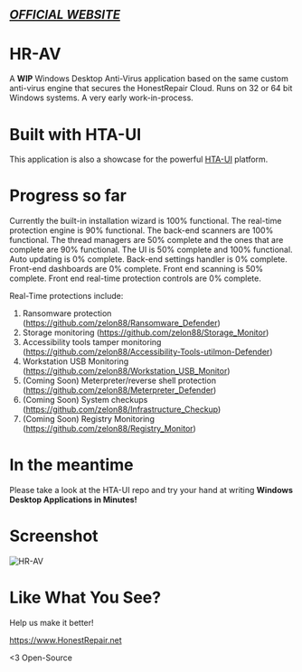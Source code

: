*[OFFICIAL WEBSITE](https://honestrepair.net)*
-----------------------------------------------

# HR-AV
A **WIP** Windows Desktop Anti-Virus application based on the same custom anti-virus engine that secures the HonestRepair Cloud. Runs on 32 or 64 bit Windows systems. A very early work-in-process.

# Built with HTA-UI
This application is also a showcase for the powerful [HTA-UI](https://github.com/zelon88/HR-AI) platform.

# Progress so far
Currently the built-in installation wizard is 100% functional. The real-time protection engine is 90% functional. The back-end scanners are 100% functional. The thread managers are 50% complete and the ones that are complete are 90% functional. The UI is 50% complete and 100% functional. Auto updating is 0% complete. Back-end settings handler is 0% complete. Front-end dashboards are 0% complete. Front end scanning is 50% complete. Front end real-time protection controls are 0% complete. 

Real-Time protections include:
1. Ransomware protection (https://github.com/zelon88/Ransomware_Defender)
2. Storage monitoring (https://github.com/zelon88/Storage_Monitor)
3. Accessibility tools tamper monitoring (https://github.com/zelon88/Accessibility-Tools-utilmon-Defender)
4. Workstation USB Monitoring (https://github.com/zelon88/Workstation_USB_Monitor)
5. (Coming Soon) Meterpreter/reverse shell protection (https://github.com/zelon88/Meterpreter_Defender)
6. (Coming Soon) System checkups (https://github.com/zelon88/Infrastructure_Checkup)
7. (Coming Soon) Registry Monitoring (https://github.com/zelon88/Registry_Monitor)

# In the meantime
Please take a look at the HTA-UI repo and try your hand at writing **Windows Desktop Applications in Minutes!**

# Screenshot
![HR-AV](https://github.com/zelon88/HR-AV/blob/master/Resources/Screenshot-1.png)	

# Like What You See?
Help us make it better! 

https://www.HonestRepair.net

<3 Open-Source
